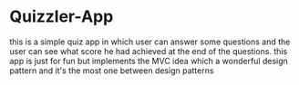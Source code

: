 # Quizzler-App
this is a simple quiz app in which user can answer some questions and the user can see what score he had achieved
at the end of the questions.
this app is just for fun but implements the MVC idea which a wonderful design pattern and it's the most one between design patterns
